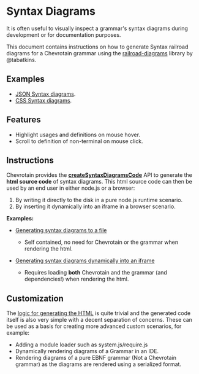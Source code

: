 # Syntax Diagrams

It is often useful to visually inspect a grammar's syntax diagrams during development
or for documentation purposes.

This document contains instructions on how to generate Syntax railroad diagrams for a Chevrotain
grammar using the [railroad-diagrams](https://github.com/tabatkins/railroad-diagrams)
library by @tabatkins.

## Examples

- [JSON Syntax diagrams](https://chevrotain.io/diagrams_samples/json.html).
- [CSS Syntax diagrams](https://chevrotain.io/diagrams_samples/css.html).

## Features

- Highlight usages and definitions on mouse hover.
- Scroll to definition of non-terminal on mouse click.

## Instructions

Chevrotain provides the [**createSyntaxDiagramsCode**](https://chevrotain.io/documentation/11_0_3/modules.html#createsyntaxdiagramscode) API to generate the **html source code**
of syntax diagrams. This html source code can then be used by an end user in either node.js or a browser:

1.  By writing it directly to the disk in a pure node.js runtime scenario.
2.  By inserting it dynamically into an iframe in a browser scenario.

**Examples:**

- [Generating syntax diagrams to a file](https://github.com/chevrotain/chevrotain/blob/master/examples/parser/diagrams/creating_html_file.js)

  - Self contained, no need for Chevrotain or the grammar when rendering the html.

- [Generating syntax diagrams dynamically into an iframe](https://github.com/chevrotain/chevrotain/blob/master/examples/parser/diagrams/diagrams_browser.html)
  - Requires loading **both** Chevrotain and the grammar (and dependencies!) when rendering the html.

## Customization

The [logic for generating the HTML](https://github.com/Chevrotain/chevrotain/blob/master/packages/chevrotain/src/diagrams/render_public.ts)
is quite trivial and the generated code itself is also very simple with a decent separation of concerns.
These can be used as a basis for creating more advanced custom scenarios, for example:

- Adding a module loader such as system.js/require.js
- Dynamically rendering diagrams of a Grammar in an IDE.
- Rendering diagrams of a pure EBNF grammar (Not a Chevrotain grammar) as the diagrams are rendered
  using a serialized format.
